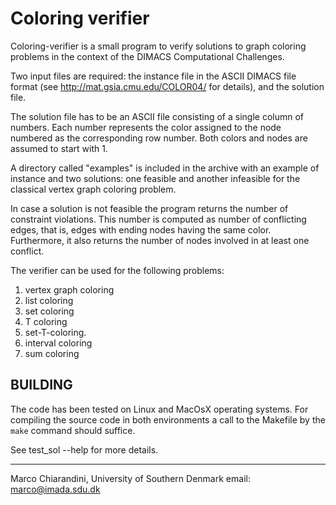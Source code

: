 # Coloring verifier

Coloring-verifier is a small program to verify solutions to graph coloring problems in
the context of the DIMACS Computational Challenges.  

Two input files are
required: the instance file in the ASCII DIMACS file format (see
http://mat.gsia.cmu.edu/COLOR04/ for details), and the solution file.

The solution file has to be an ASCII file consisting of a single column
of numbers. Each number represents the color assigned to the node
numbered as the corresponding row number. Both colors and nodes are
assumed to start with 1. 

A directory called "examples" is included in the archive with an
example of instance and two solutions: one feasible and another
infeasible for the classical vertex graph coloring problem.

In case a solution is not feasible the program returns the number of
constraint violations. This number is computed as number of conflicting
edges, that is, edges with ending nodes having the same
color. Furthermore, it also returns the number of nodes involved in at
least one conflict.

The verifier can be used for the following problems:

1. vertex graph coloring 
2. list coloring
3. set coloring
4. T coloring
5. set-T-coloring. 
6. interval coloring
7. sum coloring


## BUILDING

The code has been tested on Linux and MacOsX operating systems. For
compiling the source code in both environments a call to the
Makefile by the `make` command should suffice.



See test_sol --help for more details.


---
Marco Chiarandini, 
University of Southern Denmark
email: marco@imada.sdu.dk